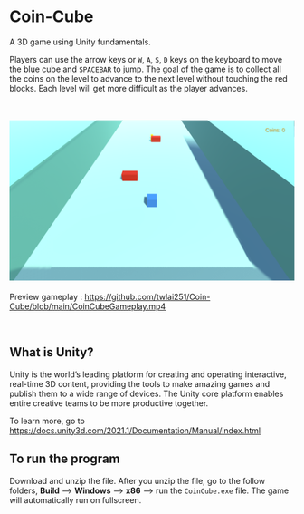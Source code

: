 # Coin-Cube
A 3D game using Unity fundamentals.
 
Players can use the arrow keys or `W`, `A`, `S`, `D` keys on the keyboard to move the blue cube and `SPACEBAR` to jump. The goal of the game is to collect all the coins on the level to advance to the next level without touching the red blocks. Each level will get more difficult as the player advances.

<br><br>
![Gameplay](https://github.com/twlai251/Coin-Cube/blob/main/Capture.PNG)
<br><br>
Preview gameplay : https://github.com/twlai251/Coin-Cube/blob/main/CoinCubeGameplay.mp4

<br>

## What is Unity?

Unity is the world’s leading platform for creating and operating interactive, real-time 3D content, providing the tools to make amazing games and publish them to a wide range of devices. The Unity core platform enables entire creative teams to be more productive together.

To learn more, go to https://docs.unity3d.com/2021.1/Documentation/Manual/index.html

## To run the program

Download and unzip the file. After you unzip the file, go to the follow folders, **Build** --> **Windows** --> **x86** --> run the `CoinCube.exe` file.
The game will automatically run on fullscreen.
